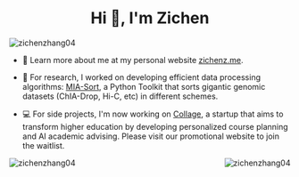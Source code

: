 <h1 align="center">Hi 👋, I'm Zichen</h1>

<p align="left"> <img src="https://komarev.com/ghpvc/?username=zichenzhang04&label=Profile%20views&color=0e75b6&style=flat" alt="zichenzhang04" /> </p>

- 👤 Learn more about me at my personal website [zichenz.me](https://www.zichenz.me/).

- 🔭 For research, I worked on developing efficient data processing algorithms: [MIA-Sort](https://github.com/minjikimlab/complex-sorter), a Python Toolkit that sorts gigantic genomic datasets (ChIA-Drop, Hi-C, etc) in different schemes.

- 💻 For side projects, I'm now working on [Collage](https://collageapp.info/), a startup that aims to transform higher education by developing personalized course planning and AI academic advising. Please visit our promotional website to join the waitlist.

<p><img align="left" src="https://github-readme-stats-git-master-zichenzhang04s-projects.vercel.app/api/top-langs?username=zichenzhang04&show_icons=true&locale=en&layout=compact&langs_count=10&hide_progress=false" alt="zichenzhang04" /></p>

<p><img align="right" src="https://github-readme-stats-git-master-zichenzhang04s-projects.vercel.app/api?username=zichenzhang04&show_icons=true&locale=en&include_all_commits=true&rank_icon=github&show=reviews" alt="zichenzhang04" /></p>

